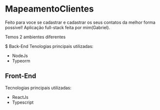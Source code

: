 # MapeamentoClientes

Feito para voce se cadastrar e cadastrar os seus contatos da melhor forma possivel!
Aplicação full-stack feita por mim(Gabriel).

Temos 2 ambientes diferentes

$ Back-End
 Tenologias principais utilizadas:
  * NodeJs
  * Typeorm

## Front-End
 Tecnologias principais utilizadas: 
  * ReactJs
  * Typescript
